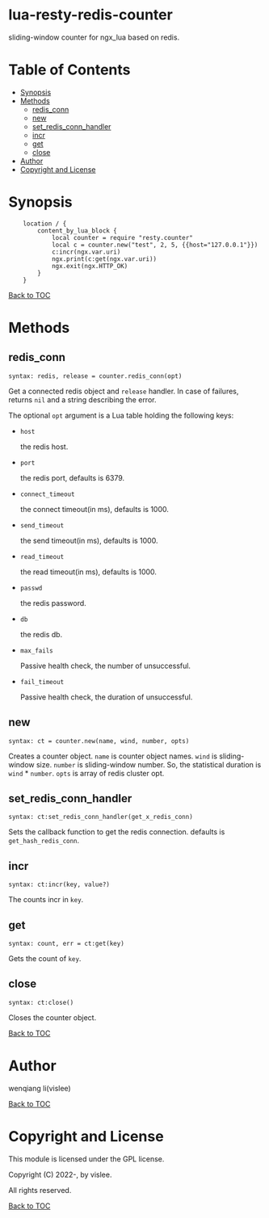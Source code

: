 # lua-resty-redis-counter
sliding-window counter for ngx_lua based on redis.

Table of Contents
=================

* [Synopsis](#synopsis)
* [Methods](#methods)
    * [redis_conn](#redis_conn)
    * [new](#new)
    * [set_redis_conn_handler](#set_redis_conn_handler)
    * [incr](#incr)
    * [get](#get)
    * [close](#close)
* [Author](#author)
* [Copyright and License](#copyright-and-license)

Synopsis
========

```nginx
    location / {
        content_by_lua_block {
            local counter = require "resty.counter"
            local c = counter.new("test", 2, 5, {{host="127.0.0.1"}})
            c:incr(ngx.var.uri)
            ngx.print(c:get(ngx.var.uri))
            ngx.exit(ngx.HTTP_OK)
        }
    }
```


[Back to TOC](#table-of-contents)


Methods
=======


redis_conn
----------
`syntax: redis, release = counter.redis_conn(opt)`

Get a connected redis object and `release` handler.
In case of failures, returns `nil` and a string describing the error.

The optional `opt` argument is a Lua table holding the following keys:

* `host`

	the redis host.

* `port`

	the redis port, defaults is 6379.

* `connect_timeout`

	the connect timeout(in ms), defaults is 1000.

* `send_timeout`

	the send timeout(in ms), defaults is 1000.

* `read_timeout`

	the read timeout(in ms), defaults is 1000.

* `passwd`

	the redis password.

* `db`

	the redis db.

* `max_fails`

	Passive health check, the number of unsuccessful.

* `fail_timeout`

	Passive health check, the duration of unsuccessful.


new
---
`syntax: ct = counter.new(name, wind, number, opts)`

Creates a counter object.
`name` is counter object names.
`wind` is sliding-window size. `number` is sliding-window number. So, the statistical duration is `wind` * `number`.
`opts` is array of redis cluster opt.


set_redis_conn_handler
-----------------------
`syntax: ct:set_redis_conn_handler(get_x_redis_conn)`


Sets the callback function to get the redis connection. defaults is `get_hash_redis_conn`.


incr
----
`syntax: ct:incr(key, value?)`

The counts incr in `key`.


get
---
`syntax: count, err = ct:get(key)`

Gets the count of `key`.


close
-----
`syntax: ct:close()`

Closes the counter object.


[Back to TOC](#table-of-contents)


Author
======

wenqiang li(vislee)

[Back to TOC](#table-of-contents)



Copyright and License
=====================

This module is licensed under the GPL license.

Copyright (C) 2022-, by vislee.

All rights reserved.

[Back to TOC](#table-of-contents)
